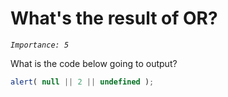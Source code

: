 # What's the result of OR?
_`Importance: 5`_

What is the code below going to output?

```js
alert( null || 2 || undefined );
```


